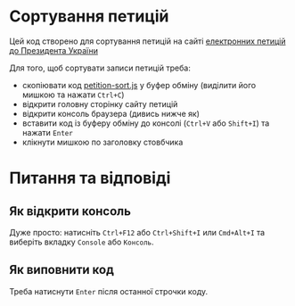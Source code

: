 # Сортування петицій

Цей код створено для сортування петицій на сайті [електронних петицій до Президента України](https://petition.president.gov.ua/)

Для того, щоб сортувати записи петицій треба:
 - скопіювати код [petition-sort.js](https://github.com/paragraff/petition/blob/master/petition-sort.js) у буфер обміну (виділити його мишкою та нажати ``Ctrl+C``)
 - відкрити головну сторінку сайту петицій
 - відкрити консоль браузера (дивись нижче як)
 - вставити код із буферу обміну до консолі (``Ctrl+V`` або ``Shift+I``) та нажати ``Enter``
 - клікнути мишкою по заголовку стовбчика

# Питання та відповіді

## Як відкрити консоль
Дуже просто: натисніть ``Ctrl+F12`` aбо ``Ctrl+Shift+I`` или ``Cmd+Alt+I`` та виберіть вкладку ``Console`` або ``Консоль``.

## Як виповнити код
Треба натиснути ``Enter`` після останної строчки коду.
